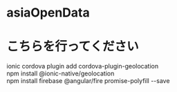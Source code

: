 # asiaOpenData

# こちらを行ってください
ionic cordova plugin add cordova-plugin-geolocation  
npm install @ionic-native/geolocation  
npm install firebase @angular/fire promise-polyfill --save